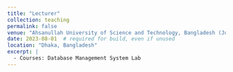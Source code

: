 ```yaml
---
title: "Lecturer"
collection: teaching
permalink: false
venue: "Ahsanullah University of Science and Technology, Bangladesh (Jul 2021 - Oct 2021)"
date: 2023-08-01  # required for build, even if unused
location: "Dhaka, Bangladesh"
excerpt: |
  - Courses: Database Management System Lab
---
```

